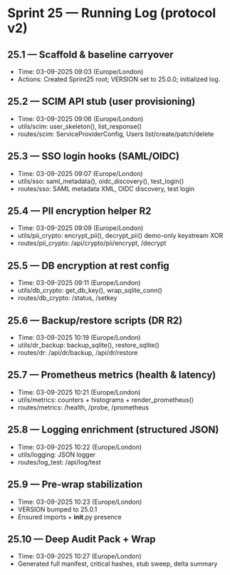 # Sprint 25 — Running Log (protocol v2)

## 25.1 — Scaffold & baseline carryover
- Time: 03-09-2025 09:03 (Europe/London)
- Actions: Created Sprint25 root; VERSION set to 25.0.0; initialized log.

## 25.2 — SCIM API stub (user provisioning)
- Time: 03-09-2025 09:06 (Europe/London)
- utils/scim: user_skeleton(), list_response()
- routes/scim: ServiceProviderConfig, Users list/create/patch/delete

## 25.3 — SSO login hooks (SAML/OIDC)
- Time: 03-09-2025 09:07 (Europe/London)
- utils/sso: saml_metadata(), oidc_discovery(), test_login()
- routes/sso: SAML metadata XML, OIDC discovery, test login

## 25.4 — PII encryption helper R2
- Time: 03-09-2025 09:09 (Europe/London)
- utils/pii_crypto: encrypt_pii(), decrypt_pii() demo-only keystream XOR
- routes/pii_crypto: /api/crypto/pii/encrypt, /decrypt

## 25.5 — DB encryption at rest config
- Time: 03-09-2025 09:11 (Europe/London)
- utils/db_crypto: get_db_key(), wrap_sqlite_conn()
- routes/db_crypto: /status, /setkey

## 25.6 — Backup/restore scripts (DR R2)
- Time: 03-09-2025 10:19 (Europe/London)
- utils/dr_backup: backup_sqlite(), restore_sqlite()
- routes/dr: /api/dr/backup, /api/dr/restore

## 25.7 — Prometheus metrics (health & latency)
- Time: 03-09-2025 10:21 (Europe/London)
- utils/metrics: counters + histograms + render_prometheus()
- routes/metrics: /health, /probe, /prometheus

## 25.8 — Logging enrichment (structured JSON)
- Time: 03-09-2025 10:22 (Europe/London)
- utils/logging: JSON logger
- routes/log_test: /api/log/test

## 25.9 — Pre-wrap stabilization
- Time: 03-09-2025 10:23 (Europe/London)
- VERSION bumped to 25.0.1
- Ensured imports + __init__.py presence

## 25.10 — Deep Audit Pack + Wrap
- Time: 03-09-2025 10:27 (Europe/London)
- Generated full manifest, critical hashes, stub sweep, delta summary
